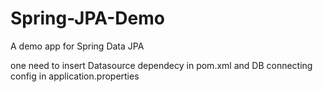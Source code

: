 # Spring-JPA-Demo
A demo app for Spring Data JPA

one need to insert Datasource dependecy in pom.xml and DB connecting config in application.properties

